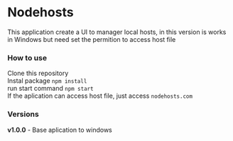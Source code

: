 # Nodehosts
This application create a UI to manager local hosts, in this version is works in Windows but need set the permition to access host file

### How to use
Clone this repository\
Instal package ``npm install``\
run start command ``npm start``\
If the aplication can access host file, just access ``nodehosts.com``

### Versions
**v1.0.0** - Base aplication to windows
